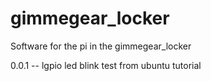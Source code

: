 # gimmegear_locker
Software for the pi in the gimmegear_locker

0.0.1 -- lgpio led blink test from ubuntu tutorial
